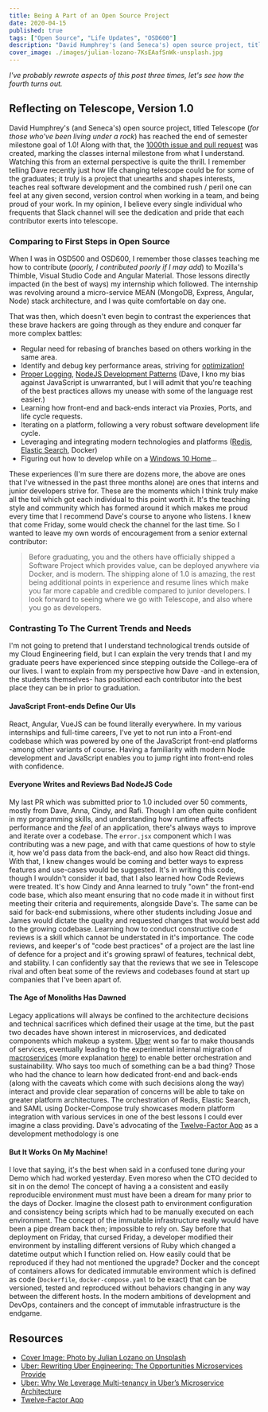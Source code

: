 ```yaml
---
title: Being A Part of an Open Source Project
date: 2020-04-15
published: true
tags: ["Open Source", "Life Updates", "OSD600"]
description: "David Humphrey's (and Seneca's) open source project, titled Telescope (for those who've been living under a rock) has reached the end of semester milestone goal of 1.0! Along with that, the 1000th issue and pull request was created, marking the classes internal milestone from what I understand. Watching this from an external perspective is quite the thrill. I remember telling Dave recently just how life changing telescope could be for some of the graduates; it truly is a project that unearths and shapes interests, teaches real software development and the combined rush / peril one can feel at any given second, version control when working in a team, and being proud of your work. In my opinion, I believe every single individual who frequents that Slack channel will see the dedication and pride that each contributor exerts into telescope."
cover_image: ./images/julian-lozano-7KsEAafSnWk-unsplash.jpg
---
```


_I've probably rewrote aspects of this post three times, let's see how the fourth turns out._

## Reflecting on Telescope, Version 1.0

David Humphrey's (and Seneca's) open source project, titled Telescope (_for those who've been living under a rock_) has reached the end of semester milestone goal of 1.0! Along with that, the [1000th issue and pull request](https://github.com/Seneca-CDOT/telescope/issues/1000) was created, marking the classes internal milestone from what I understand. Watching this from an external perspective is quite the thrill. I remember telling Dave recently just how life changing telescope could be for some of the graduates; it truly is a project that unearths and shapes interests, teaches real software development and the combined rush / peril one can feel at any given second, version control when working in a team, and being proud of your work. In my opinion, I believe every single individual who frequents that Slack channel will see the dedication and pride that each contributor exerts into telescope.

### Comparing to First Steps in Open Source

When I was in OSD500 and OSD600, I remember those classes teaching me how to contribute (_poorly, I contributed poorly if I may add_) to Mozilla's Thimble, Visual Studio Code and Angular Material. Those lessons directly impacted (in the best of ways) my internship which followed. The internship was revolving around a micro-service MEAN (MongoDB, Express, Angular, Node) stack architecture, and I was quite comfortable on day one.

That was then, which doesn't even begin to contrast the experiences that these brave hackers are going through as they endure and conquer far more complex battles:

- Regular need for rebasing of branches based on others working in the same area.
- Identify and debug key performance areas, striving for [optimization!](https://github.com/Seneca-CDOT/telescope/pull/994)
- [Proper Logging](https://github.com/Seneca-CDOT/telescope/pull/651), [NodeJS Development Patterns](https://github.com/Seneca-CDOT/telescope/pull/897#discussion_r399868410) (Dave, I kno my bias against JavaScript is unwarranted, but I will admit that you're teaching of the best practices allows my unease with some of the language rest easier.)
- Learning how front-end and back-ends interact via Proxies, Ports, and life cycle requests.
- Iterating on a platform, following a very robust software development life cycle.
- Leveraging and integrating modern technologies and platforms ([Redis](https://github.com/Seneca-CDOT/telescope/pull/748), [Elastic Search](https://github.com/Seneca-CDOT/telescope/pull/822), Docker)
- Figuring out how to develop while on a [Windows 10 Home](https://github.com/Seneca-CDOT/telescope/pull/948)...

These experiences (I'm sure there are dozens more, the above are ones that I've witnessed in the past three months alone) are ones that interns and junior developers strive for. These are the moments which I think truly make all the toil which got each individual to this point worth it. It's the teaching style and community which has formed around it which makes me proud every time that I recommend Dave's course to anyone who listens. I knew that come Friday, some would check the channel for the last time. So I wanted to leave my own words of encouragement from a senior external contributor:

> Before graduating, you and the others have officially shipped a Software Project which provides value, can be deployed anywhere via Docker, and is modern. The shipping alone of 1.0 is amazing, the rest being additional points in experience and resume lines which make you far more capable and credible compared to junior developers. I look forward to seeing where we go with Telescope, and also where you go as developers.

### Contrasting To The Current Trends and Needs

I'm not going to pretend that I understand technological trends outside of my Cloud Engineering field, but I can explain the very trends that I and my graduate peers have experienced since stepping outside the College-era of our lives. I want to explain from my perspective how Dave -and in extension, the students themselves- has positioned each contributor into the best place they can be in prior to graduation.

#### JavaScript Front-ends Define Our UIs

React, Angular, VueJS can be found literally everywhere. In my various internships and full-time careers, I've yet to not run into a Front-end codebase which was powered by one of the JavaScript front-end platforms -among other variants of course. Having a familiarity with modern Node development and JavaScript enables you to jump right into front-end roles with confidence.

#### Everyone Writes and Reviews Bad NodeJS Code

My last PR which was submitted prior to 1.0 included over 50 comments, mostly from Dave, Anna, Cindy, and Rafi. Though I am often quite confident in my programming skills, and understanding how runtime affects performance and the _feel_ of an application, there's always ways to improve and iterate over a codebase. The `error.jsx` component which I was contributing was a new page, and with that came questions of how to style it, how we'd pass data from the back-end, and also how React did things. With that, I knew changes would be coming and better ways to express features and use-cases would be suggested. It's in writing this code, though I wouldn't consider it bad, that I also learned how Code Reviews were treated. It's how Cindy and Anna learned to truly "own" the front-end code base, which also meant ensuring that no code made it in without first meeting their criteria and requirements, alongside Dave's. The same can be said for back-end submissions, where other students including Josue and James would dictate the quality and requested changes that would best add to the growing codebase. Learning how to conduct constructive code reviews is a skill which cannot be understated in it's importance. The code reviews, and keeper's of "code best practices" of a project are the last line of defence for a project and it's growing sprawl of features, technical debt, and stability. I can confidently say that the reviews that we see in Telescope rival and often beat some of the reviews and codebases found at start up companies that I've been apart of.

#### The Age of Monoliths Has Dawned

Legacy applications will always be confined to the architecture decisions and technical sacrifices which defined their usage at the time, but the past two decades have shown interest in microservices, and dedicated components which makeup a system. [Uber](https://eng.uber.com/building-tincup-microservice-implementation/) went so far to make thousands of services, eventually leading to the experimental internal migration of [macroservices](http://highscalability.com/blog/2020/4/8/one-team-at-uber-is-moving-from-microservices-to-macroservic.html) (more explanation [here](https://twitter.com/GergelyOrosz/status/1247132806041546754)) to enable better orchestration and sustainability. Who says too much of something can be a bad thing? Those who had the chance to learn how dedicated front-end and back-ends (along with the caveats which come with such decisions along the way) interact and provide clear separation of concerns will be able to take on greater platform architectures. The orchestration of Redis, Elastic Search, and SAML using Docker-Compose truly showcases modern platform integration with various services in one of the best lessons I could ever imagine a class providing. Dave's advocating of the [Twelve-Factor App](https://12factor.net/) as a development methodology is one

#### But It Works On My Machine!

I love that saying, it's the best when said in a confused tone during your Demo which had worked yesterday. Even moreso when the CTO decided to sit in on the demo!
The concept of having a a consistent and easily reproducible environment must must have been a dream for many prior to the days of Docker. Imagine the closest path to environment configuration and consistency being scripts which had to be manually executed on each environment. The concept of the immutable infrastructure really would have been a pipe dream back then; impossible to rely on. Say before that deployment on Friday, that cursed Friday, a developer modified their environment by installing different versions of Ruby which changed a datetime output which I function relied on. How easily could that be reproduced if they had not mentioned the upgrade? Docker and the concept of containers allows for dedicated immutable environment which is defined as code (`Dockerfile`, `docker-compose.yaml` to be exact) that can be versioned, tested and reproduced without behaviors changing in any way between the different hosts. In the modern ambitions of development and DevOps, containers and the concept of immutable infrastructure is the endgame.

## Resources

- [Cover Image: Photo by Julian Lozano on Unsplash](https://unsplash.com/photos/7KsEAafSnWk)
- [Uber: Rewriting Uber Engineering: The Opportunities Microservices Provide](https://eng.uber.com/building-tincup-microservice-implementation/)
- [Uber: Why We Leverage Multi-tenancy in Uber’s Microservice Architecture](https://eng.uber.com/multitenancy-microservice-architecture/)
- [Twelve-Factor App](https://12factor.net/)
